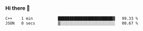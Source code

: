 ### Hi there 👋

<!--START_SECTION:waka-->

```txt
C++    1 min           ████████████████████████▓   99.33 %
JSON   0 secs          ▒░░░░░░░░░░░░░░░░░░░░░░░░   00.67 %
```

<!--END_SECTION:waka-->
